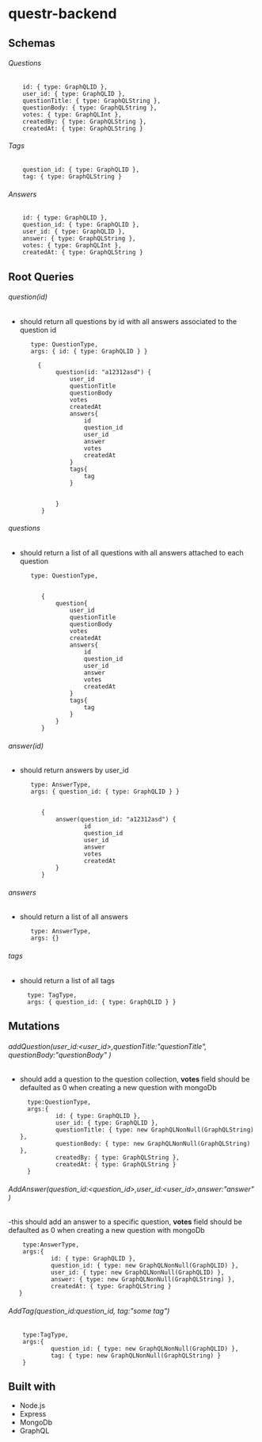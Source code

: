 # questr-backend


## Schemas

###### Questions
        id: { type: GraphQLID },
        user_id: { type: GraphQLID },
        questionTitle: { type: GraphQLString },
        questionBody: { type: GraphQLString },
        votes: { type: GraphQLInt },
        createdBy: { type: GraphQLString },
        createdAt: { type: GraphQLString }
        
###### Tags
        question_id: { type: GraphQLID },
        tag: { type: GraphQLString }

###### Answers
        id: { type: GraphQLID },
        question_id: { type: GraphQLID },
        user_id: { type: GraphQLID },
        answer: { type: GraphQLString },
        votes: { type: GraphQLInt },
        createdAt: { type: GraphQLString }


## Root Queries
       
###### question(id)

- should return all questions by id with all answers associated to the question id

         type: QuestionType,
         args: { id: { type: GraphQLID } }
         
           {
                question(id: "a12312asd") {
                    user_id
                    questionTitle
                    questionBody
                    votes
                    createdAt
                    answers{
                        id
                        question_id
                        user_id
                        answer
                        votes
                        createdAt
                    }
                    tags{
                        tag
                    }
                    
                    
                }
            }
         
###### questions 

- should return a list of all questions with all answers attached to each question

         type: QuestionType,
         
         
            {
                question{
                    user_id
                    questionTitle
                    questionBody
                    votes
                    createdAt
                    answers{
                        id
                        question_id
                        user_id
                        answer
                        votes
                        createdAt
                    }
                    tags{
                        tag
                    }
                }
            }

         
###### answer(id)

- should return answers by user_id
        
         type: AnswerType,
         args: { question_id: { type: GraphQLID } }
         

            {
                answer(question_id: "a12312asd") {
                        id
                        question_id
                        user_id
                        answer
                        votes
                        createdAt
                }
            }



         
###### answers

- should return a list of all answers

         type: AnswerType,
         args: {}


###### tags

- should return a list of all tags

        type: TagType,
        args: { question_id: { type: GraphQLID } }

## Mutations

###### addQuestion(user_id:<user_id>,questionTitle:"questionTitle", questionBody:"questionBody" )

- should add a question to the question collection, **votes** field should be defaulted as 0 when creating a new question with mongoDb

        type:QuestionType,
        args:{
                id: { type: GraphQLID },
                user_id: { type: GraphQLID },
                questionTitle: { type: new GraphQLNonNull(GraphQLString) },
                questionBody: { type: new GraphQLNonNull(GraphQLString) },
                createdBy: { type: GraphQLString },
                createdAt: { type: GraphQLString }
        }

###### AddAnswer(question_id:<question_id>,user_id:<user_id>,answer:"answer" )

-this should add an answer to a specific question,  **votes** field should be defaulted as 0 when creating a new question with mongoDb

        type:AnswerType,
        args:{
                id: { type: GraphQLID },
                question_id: { type: new GraphQLNonNull(GraphQLID) },
                user_id: { type: new GraphQLNonNull(GraphQLID) },
                answer: { type: new GraphQLNonNull(GraphQLString) },
                createdAt: { type: GraphQLString }
       }
       
###### AddTag(question_id:question_id, tag:"some tag")


        type:TagType,
        args:{
                question_id: { type: new GraphQLNonNull(GraphQLID) },
                tag: { type: new GraphQLNonNull(GraphQLString) }
        }
        
      
## Built with

  - Node.js
  - Express
  - MongoDb
  - GraphQL
